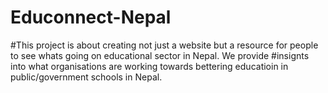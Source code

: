 # Educonnect-Nepal

#This project is about creating not just a website but a resource for people to see whats going on educational sector in Nepal. We provide #insignts into what organisations are working towards bettering educatioin in public/government schools in Nepal. 
